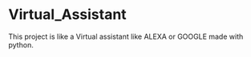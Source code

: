 # Virtual_Assistant
This project is like a Virtual assistant like ALEXA or GOOGLE made with python.
